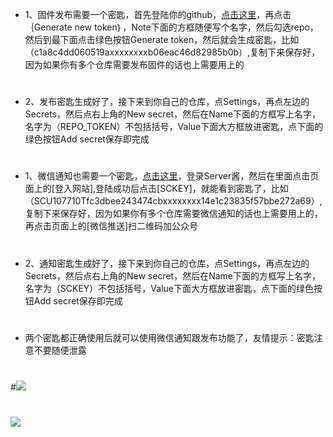 - 1、固件发布需要一个密匙，首先登陆你的github，[点击这里](https://github.com/settings/tokens)，再点击｛Generate new token｝，Note下面的方框随便写个名字，然后勾选repo，然后到最下面点击绿色按钮Generate token，然后就会生成密匙，比如（c1a8c4dd060519axxxxxxxxb06eac46d82985b0b）,复制下来保存好，因为如果你有多个仓库需要发布固件的话也上需要用上的
#
- 2、发布密匙生成好了，接下来到你自己的仓库，点Settings，再点左边的Secrets，然后点右上角的New secret，然后在Name下面的方框写上名字，名字为（REPO_TOKEN）不包括括号，Value下面大方框放进密匙，点下面的绿色按钮Add secret保存即完成
#
#
- 1、微信通知也需要一个密匙，[点击这里](http://sc.ftqq.com/3.version)，登录Server酱，然后在里面点击页面上的[登入网站],登陆成功后点击[SCKEY]，就能看到密匙了，比如（SCU107710Tfc3dbee243474cbxxxxxxxx14e1c23835f57bbe272a69）,复制下来保存好，因为如果你有多个仓库需要微信通知的话也上需要用上的，再点击页面上的[微信推送]扫二维码加公众号
#
- 2、通知密匙生成好了，接下来到你自己的仓库，点Settings，再点左边的Secrets，然后点右上角的New secret，然后在Name下面的方框写上名字，名字为（SCKEY）不包括括号，Value下面大方框放进密匙，点下面的绿色按钮Add secret保存即完成
#
- 两个密匙都正确使用后就可以使用微信通知跟发布功能了，友情提示：密匙注意不要随便泄露
#
#<img src="https://github.com/danshui-git/shuoming/blob/master/doc/ms.png" />
#
#
#
#
<img src="https://github.com/danshui-git/shuoming/blob/master/doc/tz11.png" />

